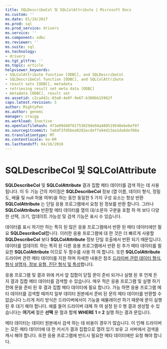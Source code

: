 ```yaml
---
title: SQLDescribeCol 및 SQLColAttribute | Microsoft Docs
ms.custom: ''
ms.date: 01/19/2017
ms.prod: sql
ms.prod_service: drivers
ms.service: ''
ms.component: odbc
ms.reviewer: ''
ms.suite: sql
ms.technology:
- drivers
ms.tgt_pltfrm: ''
ms.topic: article
helpviewer_keywords:
- SQLColAttribute function [ODBC], and SQLDescribeCol
- SQLDescribeCol function [ODBC], and SQLColAttribute
- result sets [ODBC], metadata
- retrieving result set meta data [ODBC]
- metadata [ODBC], result set
ms.assetid: c2ca442c-03a8-4e0f-9e67-b300bb15962f
caps.latest.revision: 5
author: MightyPen
ms.author: genemi
manager: craigg
ms.workload: Inactive
ms.openlocfilehash: 4f3e09d40f81753029de94a480519540ebe6ef07
ms.sourcegitcommit: 7a6df3fd5bea9282ecdeffa94d13ea1da6def80a
ms.translationtype: MT
ms.contentlocale: ko-KR
ms.lasthandoff: 04/16/2018
---
```

# <a name="sqldescribecol-and-sqlcolattribute"></a>SQLDescribeCol 및 SQLColAttribute
**SQLDescribeCol** 및 **SQLColAttribute** 결과 집합 메타 데이터를 검색 하는 데 사용 됩니다. 이 두 기능 간의 차이점은 **SQLDescribeCol** 정보 (열 이름, 데이터 형식, 정밀도, 배율 및 null 허용 여부)을 하는 동안 동일한 5 가지 구성 요소는 항상 반환 **SQLColAttribute** 는 단일 응용 프로그램에서 요청 된 정보를 반환 합니다. 그러나 **SQLColAttribute** 반환할 메타 데이터를 열의 대/소문자 구분을 포함 하 여 보다 다양 한 선택, 크기, 업데이트 가능성 및 검색 기능은 표시 수 있습니다.  
  
 데이터를 표시 하기만 하는 특히 된 많은 응용 프로그램에서 반환 된 메타 데이터에만 필요 **SQLDescribeCol**합니다. 이러한 응용 프로그램에 대 한 것은 더 빠르게 사용할 **SQLDescribeCol** 보다 **SQLColAttribute** 정보 단일 호출에서 반환 되기 때문입니다. 데이터를 업데이트 하는 특히 된 다른 응용 프로그램에서 반환 된 추가 메타 데이터를 필요한 **SQLColAttribute** 이므로 두 함수를 사용 하 여 합니다. 또한 **SQLColAttribute** 드라이버 관련 메타 데이터를 지원 하며 자세한 내용은 참조 [드라이버 관련 데이터 형식, 형식 설명자, 정보 유형, 진단 형식 및 특성](../../../odbc/reference/develop-app/driver-specific-data-types-descriptor-information-diagnostic.md)합니다.  
  
 응용 프로그램 및 결과 위에 커서 앞 집합이 닫힐 문이 준비 되거나 실행 된 후 언제 든 지 결과 집합 메타 데이터를 검색할 수 있습니다. 매우 적은 응용 프로그램 및 실행 하기 전에 문을 준비 된 후 결과 집합 메타 데이터에 필요 합니다. 가능 하면 응용 프로그램 메타 데이터를 검색할 때까지 일부 데이터 원본에서 준비 된 문의 메타 데이터를 반환할 수 없습니다 느리게 처리 방식은 드라이버에서이 기능을 에뮬레이션 하기 때문에 문이 실행 된 후 대기 해야 합니다. 예를 들어 드라이버 대체 하 여 설정 된 0 행 결과 생성할 수 있습니다는 **여기서** 절은 **선택** 문 절과 함께 **WHERE 1 = 2** 실행 하는 결과 문입니다.  
  
 메타 데이터는 데이터 원본에서 검색 하는 데 비용이 경우가 많습니다. 이 인해 드라이버는 모든 메타 데이터에 대 한 커서가 결과 집합으로 열려 있기 보유 고 서버에서 검색을 캐시 해야 합니다. 또한 응용 프로그램에 반드시 필요한 메타 데이터에만 요청 해야 합니다.
